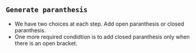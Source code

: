 `Generate paranthesis`
---
- We have two choices at each step. Add open paranthesis or closed paranthesis.
- One more required condidtion is to add closed paranthesis only when there is an open bracket.

<!--stackedit_data:
eyJoaXN0b3J5IjpbNDUxMDg4ODgsOTU0ODQ3MDI1XX0=
-->